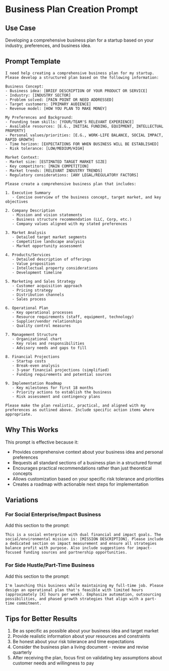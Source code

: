 # Business Plan Creation Prompt

## Use Case
Developing a comprehensive business plan for a startup based on your industry, preferences, and business idea.

## Prompt Template

```
I need help creating a comprehensive business plan for my startup. Please develop a structured plan based on the following information:

Business Concept:
- Business idea: [BRIEF DESCRIPTION OF YOUR PRODUCT OR SERVICE]
- Industry: [INDUSTRY SECTOR]
- Problem solved: [PAIN POINT OR NEED ADDRESSED]
- Target customers: [PRIMARY AUDIENCE]
- Revenue model: [HOW YOU PLAN TO MAKE MONEY]

My Preferences and Background:
- Founding team skills: [YOUR/TEAM'S RELEVANT EXPERIENCE]
- Available resources: [E.G., INITIAL FUNDING, EQUIPMENT, INTELLECTUAL PROPERTY]
- Personal values/priorities: [E.G., WORK-LIFE BALANCE, SOCIAL IMPACT, RAPID GROWTH]
- Time horizon: [EXPECTATIONS FOR WHEN BUSINESS WILL BE ESTABLISHED]
- Risk tolerance: [LOW/MEDIUM/HIGH]

Market Context:
- Market size: [ESTIMATED TARGET MARKET SIZE]
- Key competitors: [MAIN COMPETITION]
- Market trends: [RELEVANT INDUSTRY TRENDS]
- Regulatory considerations: [ANY LEGAL/REGULATORY FACTORS]

Please create a comprehensive business plan that includes:

1. Executive Summary
   - Concise overview of the business concept, target market, and key objectives

2. Company Description
   - Mission and vision statements
   - Business structure recommendation (LLC, Corp, etc.)
   - Company values aligned with my stated preferences

3. Market Analysis
   - Detailed target market segments
   - Competitive landscape analysis
   - Market opportunity assessment

4. Products/Services
   - Detailed description of offerings
   - Value proposition
   - Intellectual property considerations
   - Development timeline

5. Marketing and Sales Strategy
   - Customer acquisition approach
   - Pricing strategy
   - Distribution channels
   - Sales process

6. Operational Plan
   - Key operational processes
   - Resource requirements (staff, equipment, technology)
   - Supplier/vendor relationships
   - Quality control measures

7. Management Structure
   - Organizational chart
   - Key roles and responsibilities
   - Advisory needs and gaps to fill

8. Financial Projections
   - Startup costs
   - Break-even analysis
   - 3-year financial projections (simplified)
   - Funding requirements and potential sources

9. Implementation Roadmap
   - Key milestones for first 18 months
   - Priority actions to establish the business
   - Risk assessment and contingency plans

Please make the plan realistic, practical, and aligned with my preferences as outlined above. Include specific action items where appropriate.
```

## Why This Works

This prompt is effective because it:
- Provides comprehensive context about your business idea and personal preferences
- Requests all standard sections of a business plan in a structured format
- Encourages practical recommendations rather than just theoretical concepts
- Allows customization based on your specific risk tolerance and priorities
- Creates a roadmap with actionable next steps for implementation

## Variations

### For Social Enterprise/Impact Business
Add this section to the prompt:
```
This is a social enterprise with dual financial and impact goals. The social/environmental mission is: [MISSION DESCRIPTION]. Please include a dedicated section on impact measurement and ensure all strategies balance profit with purpose. Also include suggestions for impact-focused funding sources and partnership opportunities.
```

### For Side Hustle/Part-Time Business
Add this section to the prompt:
```
I'm launching this business while maintaining my full-time job. Please design an operational plan that's feasible with limited hours (approximately [X] hours per week). Emphasize automation, outsourcing possibilities, and phased growth strategies that align with a part-time commitment.
```

## Tips for Better Results

1. Be as specific as possible about your business idea and target market
2. Provide realistic information about your resources and constraints
3. Be honest about your risk tolerance and time expectations
4. Consider the business plan a living document - review and revise quarterly
5. After receiving the plan, focus first on validating key assumptions about customer needs and willingness to pay